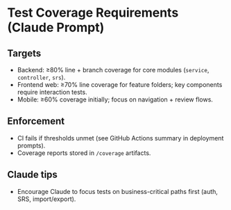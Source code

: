 # Test Coverage Requirements (Claude Prompt)

## Targets
- Backend: ≥80% line + branch coverage for core modules (`service`, `controller`, `srs`).
- Frontend web: ≥70% line coverage for feature folders; key components require interaction tests.
- Mobile: ≥60% coverage initially; focus on navigation + review flows.

## Enforcement
- CI fails if thresholds unmet (see GitHub Actions summary in deployment prompts).
- Coverage reports stored in `/coverage` artifacts.

## Claude tips
- Encourage Claude to focus tests on business-critical paths first (auth, SRS, import/export).
